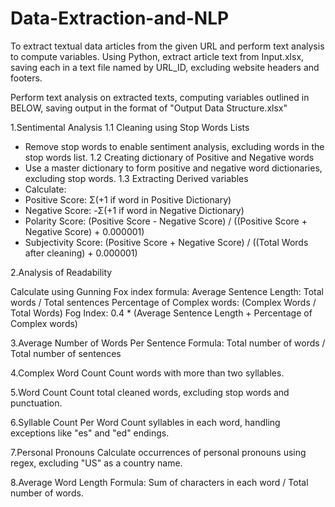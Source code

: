 # Data-Extraction-and-NLP
To extract textual data articles from the given URL and perform text analysis to compute variables.
Using Python, extract article text from Input.xlsx, saving each in a text file named by URL_ID, excluding website headers and footers.

Perform text analysis on extracted texts, computing variables outlined in BELOW, saving output in the format of "Output Data Structure.xlsx"

1.Sentimental Analysis
1.1 Cleaning using Stop Words Lists
- Remove stop words to enable sentiment analysis, excluding words in the stop words list.
1.2 Creating dictionary of Positive and Negative words
- Use a master dictionary to form positive and negative word dictionaries, excluding stop words.
1.3 Extracting Derived variables
- Calculate:
- Positive Score: Σ(+1 if word in Positive Dictionary)
- Negative Score: -Σ(+1 if word in Negative Dictionary)
- Polarity Score: (Positive Score - Negative Score) / ((Positive Score + Negative Score) + 0.000001)
- Subjectivity Score: (Positive Score + Negative Score) / ((Total Words after cleaning) + 0.000001)

2.Analysis of Readability

Calculate using Gunning Fox index formula:
Average Sentence Length: Total words / Total sentences
Percentage of Complex words: (Complex Words / Total Words)
Fog Index: 0.4 * (Average Sentence Length + Percentage of Complex words)

3.Average Number of Words Per Sentence
Formula: Total number of words / Total number of sentences

4.Complex Word Count
Count words with more than two syllables.

5.Word Count
Count total cleaned words, excluding stop words and punctuation.

6.Syllable Count Per Word
Count syllables in each word, handling exceptions like "es" and "ed" endings.

7.Personal Pronouns
Calculate occurrences of personal pronouns using regex, excluding "US" as a country name.

8.Average Word Length
Formula: Sum of characters in each word / Total number of words.
